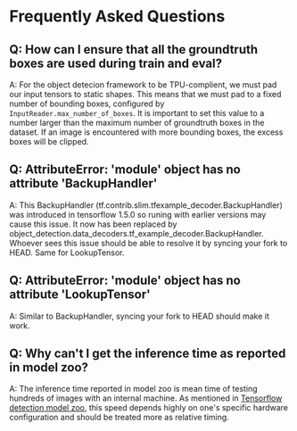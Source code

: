 # Frequently Asked Questions

## Q: How can I ensure that all the groundtruth boxes are used during train and eval?
A: For the object detecion framework to be TPU-complient, we must pad our input
tensors to static shapes. This means that we must pad to a fixed number of
bounding boxes, configured by `InputReader.max_number_of_boxes`. It is
important to set this value to a number larger than the maximum number of
groundtruth boxes in the dataset. If an image is encountered with more
bounding boxes, the excess boxes will be clipped.

## Q: AttributeError: 'module' object has no attribute 'BackupHandler'
A: This BackupHandler (tf.contrib.slim.tfexample_decoder.BackupHandler) was
introduced in tensorflow 1.5.0 so runing with earlier versions may cause this
issue. It now has been replaced by
object_detection.data_decoders.tf_example_decoder.BackupHandler. Whoever sees
this issue should be able to resolve it by syncing your fork to HEAD.
Same for LookupTensor.

## Q: AttributeError: 'module' object has no attribute 'LookupTensor'
A: Similar to BackupHandler, syncing your fork to HEAD should make it work.

## Q: Why can't I get the inference time as reported in model zoo?
A: The inference time reported in model zoo is mean time of testing hundreds of
images with an internal machine. As mentioned in
[Tensorflow detection model zoo](detection_model_zoo.md), this speed depends
highly on one's specific hardware configuration and should be treated more as
relative timing.
